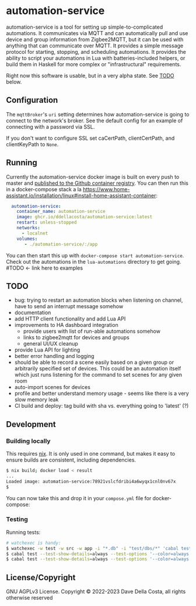 # automation-service

automation-service is a tool for setting up simple-to-complicated automations. It communicates via MQTT and can automatically pull and use device and group information from Zigbee2MQTT, but it can be used with anything that can communicate over MQTT. It provides a simple message protocol for starting, stopping, and scheduling automations. It provides the ability to script your automations in Lua with batteries-included helpers, or build them in Haskell for more complex or "infrastructural" requirements.

Right now this software is usable, but in a very alpha state. See [TODO](#todo) below.


## Configuration

The `mqttBroker`'s `uri` setting determines how automation-service is going to connect to the network's broker. See the default config for an example of connecting with a password via SSL. 

If you don't want to configure SSL set caCertPath, clientCertPath, and clientKeyPath to `None`.


## Running

Currently the automation-service docker image is built on every push to master and [published to the Github container registry](https://github.com/ddellacosta/automation-service/pkgs/container/automation-service). You can then run this in a docker-compose stack a la https://www.home-assistant.io/installation/linux#install-home-assistant-container:

```yaml
  automation-service:
    container_name: automation-service
    image: ghcr.io/ddellacosta/automation-service:latest
    restart: unless-stopped
    networks:
      - localnet
    volumes:
       - ./automation-service/:/app
```

You can then start this up with `docker-compose start automation-service`. Check out the automations in the `lua-automations` directory to get going. #TODO <- link here to examples


## TODO

* bug: trying to restart an automation blocks when listening on channel, have to send an interrupt message somehow
* documentation
* add HTTP client functionality and add Lua API
* improvements to HA dashboard integration
  * provide users with list of run-able automations somehow
  * links to zigbee2mqtt for devices and groups
  * general UI/UX cleanup
* provide Lua API for lighting
* better error handling and logging
* should be able to record a scene easily based on a given group or arbitrarily specified set of devices. This could be an automation itself which just runs listening for the command to set scenes for any given room
* auto-import scenes for devices
* profile and better understand memory usage - seems like there is a very slow memory leak
* CI build and deploy: tag build with sha vs. everything going to 'latest' (?)


## Development

### Building locally

This requires [nix](https://nixos.org/download.html). It is only used in one command, but makes it easy to ensure builds are consistent, including dependencies.

```bash
$ nix build; docker load < result
...
Loaded image: automation-service:78921vslcfdribi4a6wyqx1cnl0nv67x
$

```

You can now take this and drop it in your `compose.yml` file for docker-compose:


### Testing

Running tests:

```bash
# watchexec is handy:
$ watchexec -w test -w src -w app -i "*.db" -i "test/dbs/*" 'cabal test --test-show-details=always --test-options "--color=always"'
$ cabal test --test-show-details=always --test-options '--color=always -l -p Unit'
$ cabal test --test-show-details=always --test-options '--color=always -l -p Integration'
```


## License/Copyright

GNU AGPLv3 License. Copyright © 2022-2023 Dave Della Costa, all rights otherwise reserved
